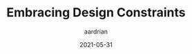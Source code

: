 ---
author: aardrian
date: 2021-05-31
layout: post.njk
tags:
  - article
  - design 
target_url: https://adrianroselli.com/2021/05/embracing-design-constraints.html
title: Embracing Design Constraints
---